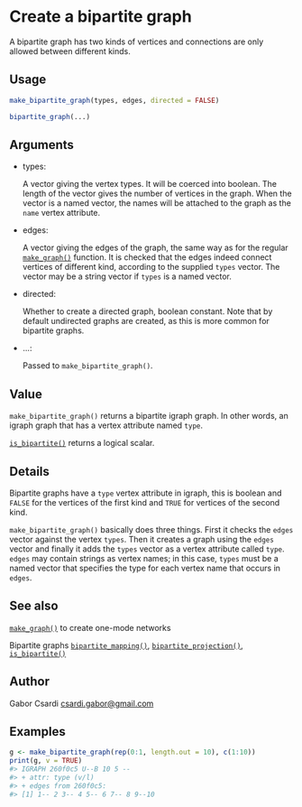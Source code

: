# Create a bipartite graph

A bipartite graph has two kinds of vertices and connections are only
allowed between different kinds.

## Usage

``` r
make_bipartite_graph(types, edges, directed = FALSE)

bipartite_graph(...)
```

## Arguments

- types:

  A vector giving the vertex types. It will be coerced into boolean. The
  length of the vector gives the number of vertices in the graph. When
  the vector is a named vector, the names will be attached to the graph
  as the `name` vertex attribute.

- edges:

  A vector giving the edges of the graph, the same way as for the
  regular [`make_graph()`](https://r.igraph.org/reference/make_graph.md)
  function. It is checked that the edges indeed connect vertices of
  different kind, according to the supplied `types` vector. The vector
  may be a string vector if `types` is a named vector.

- directed:

  Whether to create a directed graph, boolean constant. Note that by
  default undirected graphs are created, as this is more common for
  bipartite graphs.

- ...:

  Passed to `make_bipartite_graph()`.

## Value

`make_bipartite_graph()` returns a bipartite igraph graph. In other
words, an igraph graph that has a vertex attribute named `type`.

[`is_bipartite()`](https://r.igraph.org/reference/is_bipartite.md)
returns a logical scalar.

## Details

Bipartite graphs have a `type` vertex attribute in igraph, this is
boolean and `FALSE` for the vertices of the first kind and `TRUE` for
vertices of the second kind.

`make_bipartite_graph()` basically does three things. First it checks
the `edges` vector against the vertex `types`. Then it creates a graph
using the `edges` vector and finally it adds the `types` vector as a
vertex attribute called `type`. `edges` may contain strings as vertex
names; in this case, `types` must be a named vector that specifies the
type for each vertex name that occurs in `edges`.

## See also

[`make_graph()`](https://r.igraph.org/reference/make_graph.md) to create
one-mode networks

Bipartite graphs
[`bipartite_mapping()`](https://r.igraph.org/reference/bipartite_mapping.md),
[`bipartite_projection()`](https://r.igraph.org/reference/bipartite_projection.md),
[`is_bipartite()`](https://r.igraph.org/reference/is_bipartite.md)

## Author

Gabor Csardi <csardi.gabor@gmail.com>

## Examples

``` r
g <- make_bipartite_graph(rep(0:1, length.out = 10), c(1:10))
print(g, v = TRUE)
#> IGRAPH 260f0c5 U--B 10 5 -- 
#> + attr: type (v/l)
#> + edges from 260f0c5:
#> [1] 1-- 2 3-- 4 5-- 6 7-- 8 9--10
```
